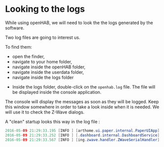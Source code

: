 
# Looking to the logs

While using openHAB, we will need to look the the logs generated by the software.

Two log files are going to interest us.

To find them:

- open the finder,
- navigate to your home folder,
- navigate inside the openHAB folder,
- navigate inside the userdata folder,
- navigate inside the logs folder

<!-- ![](./images/log-folders.png) -->

- Inside the logs folder, double-click on the `openhab.log` file. The file will be displayed inside the console application.

<!-- ![](./images/log-screen.png) -->

The console will display the messages as soon as they will be logged.
Keep this window somewhere in order to take a look inside when it is needed.
We will use it to check the Z-Wave dialogs.

A "clean" startup looks this way in the log file :

```java
2016-05-09 21:29:33.195 [INFO ] [arthome.ui.paper.internal.PaperUIApp] - Started Paper UI at /ui
2016-05-09 21:29:33.252 [INFO ] [.dashboard.internal.DashboardService] - Started dashboard at /start
2016-05-09 21:29:33.567 [INFO ] [ing.zwave.handler.ZWaveSerialHandler] - Serial port is initialized
```
